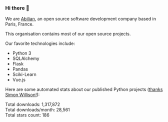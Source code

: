 ### Hi there 👋

We are [Abilian](https://abilian.com/), an open source software development company based in Paris, France.

This organisation contains most of our open source projects.

Our favorite technologies include:

- Python 3
- SQLAlchemy
- Flask
- Pandas
- Sciki-Learn
- Vue.js

Here are some automated stats about our published Python projects
([thanks Simon Willison!][sw-post]):

<!--marker-->
Total downloads: 1,317,872<br>
Total downloads/month: 28,561<br>
Total stars count: 186
<!--end-->

[sw-post]: https://simonwillison.net/2020/Jul/10/self-updating-profile-readme/